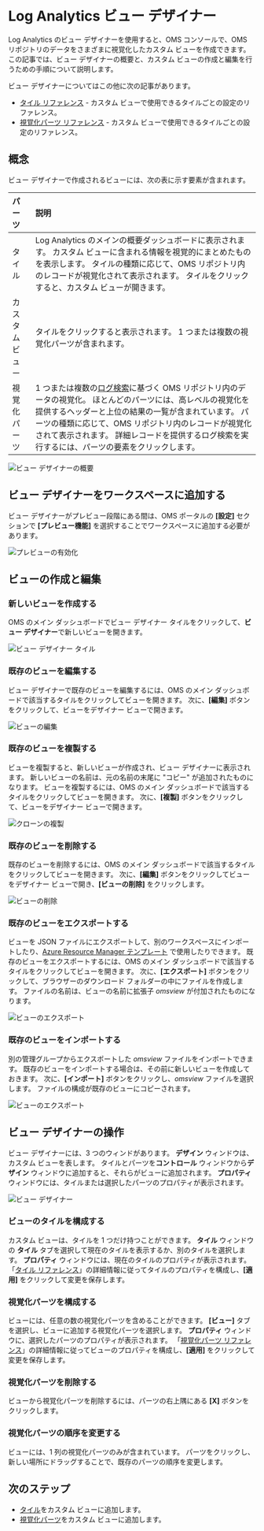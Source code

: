 <properties
    pageTitle="Log Analytics ビュー デザイナー | Microsoft Azure"
    description="Log Analytics のビュー デザイナーを使用すると、OMS コンソールで、OMS リポジトリのデータをさまざまに視覚化するカスタム ビューを作成できます。 この記事では、ビュー デザイナーの概要と、カスタム ビューの作成と編集を行うための手順について説明します。"
    services="log-analytics"
    documentationCenter=""
    authors="bwren"
    manager="jwhit"
    editor=""/>

<tags
    ms.service="log-analytics"
    ms.workload="na"
    ms.tgt_pltfrm="na"
    ms.devlang="na"
    ms.topic="article"
    ms.date="09/27/2016"
    ms.author="bwren"/>


# <a name="log-analytics-view-designer"></a>Log Analytics ビュー デザイナー
Log Analytics のビュー デザイナーを使用すると、OMS コンソールで、OMS リポジトリのデータをさまざまに視覚化したカスタム ビューを作成できます。 この記事では、ビュー デザイナーの概要と、カスタム ビューの作成と編集を行うための手順について説明します。

ビュー デザイナーについてはこの他に次の記事があります。

- [タイル リファレンス](log-analytics-view-designer-tiles.md) - カスタム ビューで使用できるタイルごとの設定のリファレンス。 
- [視覚化パーツ リファレンス](log-analytics-view-designer-parts.md) - カスタム ビューで使用できるタイルごとの設定のリファレンス。 


## <a name="concepts"></a>概念
ビュー デザイナーで作成されるビューには、次の表に示す要素が含まれます。

| パーツ | 説明 |
|:--|:--|
| タイル | Log Analytics のメインの概要ダッシュボードに表示されます。  カスタム ビューに含まれる情報を視覚的にまとめたものを表示します。  タイルの種類に応じて、OMS リポジトリ内のレコードが視覚化されて表示されます。  タイルをクリックすると、カスタム ビューが開きます。 |
| カスタム ビュー | タイルをクリックすると表示されます。  1 つまたは複数の視覚化パーツが含まれます。 |
| 視覚化パーツ | 1 つまたは複数の[ログ検索](log-analytics-log-searches.md)に基づく OMS リポジトリ内のデータの視覚化。  ほとんどのパーツには、高レベルの視覚化を提供するヘッダーと上位の結果の一覧が含まれています。  パーツの種類に応じて、OMS リポジトリ内のレコードが視覚化されて表示されます。  詳細レコードを提供するログ検索を実行するには、パーツの要素をクリックします。 |

![ビュー デザイナーの概要](media/log-analytics-view-designer/overview.png)

## <a name="add-view-designer-to-your-workspace"></a>ビュー デザイナーをワークスペースに追加する
ビュー デザイナーがプレビュー段階にある間は、OMS ポータルの **[設定]** セクションで **[プレビュー機能]** を選択することでワークスペースに追加する必要があります。

![プレビューの有効化](media/log-analytics-view-designer/preview.png)

## <a name="creating-and-editing-views"></a>ビューの作成と編集

### <a name="create-a-new-view"></a>新しいビューを作成する
OMS のメイン ダッシュボードでビュー デザイナー タイルをクリックして、**ビュー デザイナー**で新しいビューを開きます。

![ビュー デザイナー タイル](media/log-analytics-view-designer/view-designer-tile.png)

### <a name="edit-an-existing-view"></a>既存のビューを編集する
ビュー デザイナーで既存のビューを編集するには、OMS のメイン ダッシュボードで該当するタイルをクリックしてビューを開きます。  次に、**[編集]** ボタンをクリックして、ビューをデザイナー ビューで開きます。

![ビューの編集](media/log-analytics-view-designer/menu-edit.png)

### <a name="clone-an-existing-view"></a>既存のビューを複製する
ビューを複製すると、新しいビューが作成され、ビュー デザイナーに表示されます。  新しいビューの名前は、元の名前の末尾に "コピー" が追加されたものになります。  ビューを複製するには、OMS のメイン ダッシュボードで該当するタイルをクリックしてビューを開きます。  次に、**[複製]** ボタンをクリックして、ビューをデザイナー ビューで開きます。

![クローンの複製](media/log-analytics-view-designer/edit-menu-clone.png)

### <a name="delete-an-existing-view"></a>既存のビューを削除する
既存のビューを削除するには、OMS のメイン ダッシュボードで該当するタイルをクリックしてビューを開きます。  次に、**[編集]** ボタンをクリックしてビューをデザイナー ビューで開き、**[ビューの削除]** をクリックします。

![ビューの削除](media/log-analytics-view-designer/edit-menu-delete.png)

### <a name="export-an-existing-view"></a>既存のビューをエクスポートする
ビューを JSON ファイルにエクスポートして、別のワークスペースにインポートしたり、[Azure Resource Manager テンプレート](../resource-group-authoring-templates.md) で使用したりできます。  既存のビューをエクスポートするには、OMS のメイン ダッシュボードで該当するタイルをクリックしてビューを開きます。  次に、**[エクスポート]** ボタンをクリックして、ブラウザーのダウンロード フォルダーの中にファイルを作成します。  ファイルの名前は、ビューの名前に拡張子 *omsview* が付加されたものになります。

![ビューのエクスポート](media/log-analytics-view-designer/edit-menu-export.png)

### <a name="import-an-existing-view"></a>既存のビューをインポートする
別の管理グループからエクスポートした *omsview* ファイルをインポートできます。  既存のビューをインポートする場合は、その前に新しいビューを作成しておきます。  次に、**[インポート]** ボタンをクリックし、*omsview* ファイルを選択します。  ファイルの構成が既存のビューにコピーされます。

![ビューのエクスポート](media/log-analytics-view-designer/edit-menu-import.png)

## <a name="working-with-view-designer"></a>ビュー デザイナーの操作
ビュー デザイナーには、3 つのウィンドがあります。  **デザイン** ウィンドウは、カスタム ビューを表します。  タイルとパーツを**コントロール** ウィンドウから**デザイン** ウィンドウに追加すると、それらがビューに追加されます。  **プロパティ** ウィンドウには、タイルまたは選択したパーツのプロパティが表示されます。

![ビュー デザイナー](media/log-analytics-view-designer/view-designer-screenshot.png)

### <a name="configure-view-tile"></a>ビューのタイルを構成する
カスタム ビューは、タイルを 1 つだけ持つことができます。  **タイル** ウィンドウの **タイル** タブを選択して現在のタイルを表示するか、別のタイルを選択します。  **プロパティ** ウィンドウには、現在のタイルのプロパティが表示されます。  「[タイル リファレンス](log-analytics-view-designer-tiles.md)」の詳細情報に従ってタイルのプロパティを構成し、**[適用]** をクリックして変更を保存します。

### <a name="configure-visualization-parts"></a>視覚化パーツを構成する
ビューには、任意の数の視覚化パーツを含めることができます。  **[ビュー]** タブを選択し、ビューに追加する視覚化パーツを選択します。  **プロパティ** ウィンドウに、選択したパーツのプロパティが表示されます。  「[視覚化パーツ リファレンス](log-analytics-view-designer-parts.md)」の詳細情報に従ってビューのプロパティを構成し、**[適用]** をクリックして変更を保存します。

### <a name="delete-a-visualization-part"></a>視覚化パーツを削除する
ビューから視覚化パーツを削除するには、パーツの右上隅にある **[X]** ボタンをクリックします。

### <a name="rearrange-visualization-parts"></a>視覚化パーツの順序を変更する
ビューには、1 列の視覚化パーツのみが含まれています。  パーツをクリックし、新しい場所にドラッグすることで、既存のパーツの順序を変更します。


## <a name="next-steps"></a>次のステップ

- [タイル](log-analytics-view-designer-tiles.md)をカスタム ビューに追加します。
- [視覚化パーツ](log-analytics-view-designer-parts.md)をカスタム ビューに追加します。



<!--HONumber=Oct16_HO2-->


